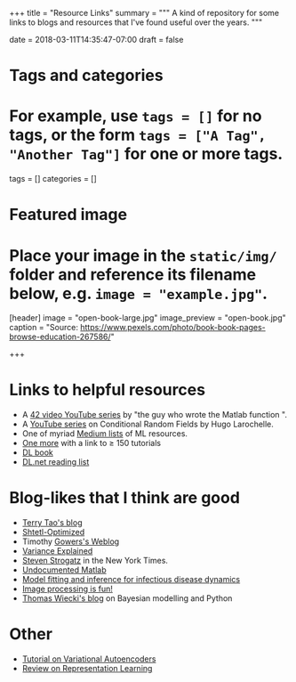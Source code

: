 +++
title = "Resource Links"
summary = """
A kind of repository for some links to blogs and resources that I've found useful over the years.
"""

date = 2018-03-11T14:35:47-07:00
draft = false

# Tags and categories
# For example, use `tags = []` for no tags, or the form `tags = ["A Tag", "Another Tag"]` for one or more tags.
tags = []
categories = []

# Featured image
# Place your image in the `static/img/` folder and reference its filename below, e.g. `image = "example.jpg"`.
[header]
image = "open-book-large.jpg"
image_preview = "open-book.jpg"
caption = "Source: https://www.pexels.com/photo/book-book-pages-browse-education-267586/"

+++

# Links to helpful resources

* A [42 video YouTube series](https://www.youtube.com/playlist?list=PL5EvFKC69QIyRLFuxWRnH6hIw6e1-bBXB) by "the guy who wrote the Matlab function \". 
* A [YouTube series](https://www.youtube.com/watch?v=GF3iSJkgPbA) on Conditional
  Random Fields by Hugo Larochelle.
* One of myriad [Medium lists](https://towardsdatascience.com/ten-machine-learning-algorithms-you-should-know-to-become-a-data-scientist-8dc93d8ca52e) of ML resources. 
* [One more](https://unsupervisedmethods.com/over-150-of-the-best-machine-learning-nlp-and-python-tutorials-ive-found-ffce2939bd78) with a link to ≥ 150 tutorials 
* [DL book](http://www.deeplearningbook.org/)
* [DL.net reading list](http://deeplearning.net/reading-list/)


# Blog-likes that I think are good

* [Terry Tao's blog](https://terrytao.wordpress.com/)
* [Shtetl-Optimized](https://www.scottaaronson.com/blog/)
* Timothy [Gowers's Weblog](https://gowers.wordpress.com/)
* [Variance Explained](http://varianceexplained.org/posts/)
* [Steven Strogatz](https://opinionator.blogs.nytimes.com/author/steven-strogatz/) in the New York Times. 
* [Undocumented Matlab](http://undocumentedmatlab.com/)
* [Model fitting and inference for infectious disease dynamics](http://sbfnk.github.io/mfiidd/index.html)
* [Image processing is fun!](http://image-processing-is-fun.blogspot.ca/)
* [Thomas Wiecki's blog](http://twiecki.github.io/) on Bayesian modelling and Python

# Other

* [Tutorial on Variational Autoencoders](https://arxiv.org/pdf/1606.05908.pdf)
* [Review on Representation Learning](https://arxiv.org/pdf/1206.5538.pdf)
